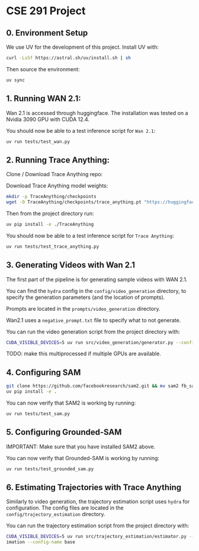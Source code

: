 # CSE 291 Project

## 0. Environment Setup

We use UV for the development of this project. Install UV with:
```bash
curl -LsSf https://astral.sh/uv/install.sh | sh
```

Then source the environment:
```bash
uv sync
```

## 1. Running WAN 2.1:

Wan 2.1 is accessed through huggingface. The installation was tested on a
Nvidia 3090 GPU with CUDA 12.4.

You should now be able to a test inference script for `Wan 2.1`:
```bash
uv run tests/test_wan.py
```


## 2. Running Trace Anything:

Clone / Download Trace Anything repo:

Download Trace Anything model weights:
```bash
mkdir -p TraceAnything/checkpoints
wget -O TraceAnything/checkpoints/trace_anything.pt "https://huggingface.co/depth-anything/trace-anything/resolve/main/trace_anything.pt?download=true"
```

Then from the project directory run:
```bash
uv pip install -e ./TraceAnything
```

You should now be able to a test inference script for `Trace Anything`:
```bash
uv run tests/test_trace_anything.py
```


## 3. Generating Videos with Wan 2.1

The first part of the pipeline is for generating sample videos with WAN 2.1.

You can find the `hydra` config in the `config/video_generation` directory,
 to specify the generation parameters (and the location of prompts).

Prompts are located in the `prompts/video_generation` directory.

Wan2.1 uses a `negative_prompt.txt` file to specify what to not generate.

You can run the video generation script from the project directory with:
```bash
CUDA_VISIBLE_DEVICES=5 uv run src/video_generation/generator.py --config-path ../../config/video_generation --config-name config.yaml
```

TODO: make this multiprocessed if multiple GPUs are available.

## 4. Configuring SAM

```bash
git clone https://github.com/facebookresearch/sam2.git && mv sam2 fb_sam2 && cd sam2
uv pip install -e .
```

You can now verify that SAM2 is working by running:
```bash
uv run tests/test_sam.py
``` 

## 5. Configuring Grounded-SAM

IMPORTANT: Make sure that you have installed SAM2 above.

You can now verify that Grounded-SAM is working by running:
```bash
uv run tests/test_grounded_sam.py
```

## 6. Estimating Trajectories with Trace Anything

Similarly to video generation, the trajectory estimation script uses `hydra`
for configuration. The config files are located in the `config/trajectory_estimation` directory.

You can run the trajectory estimation script from the project directory with:

```bash
CUDA_VISIBLE_DEVICES=5 uv run src/trajectory_estimation/estimator.py --config-path ../../config/trajectory_est
imation --config-name base
```
